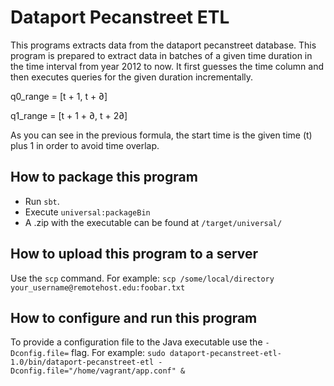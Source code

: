 # Dataport Pecanstreet ETL

This programs extracts data from the dataport pecanstreet database.
This program is prepared to extract data in batches of a given time duration in the time interval from year 2012 to now.
It first guesses the time column and then executes queries for the given duration incrementally.

q0_range = \[t + 1, t + ∂\] 

q1_range = \[t + 1 + ∂, t + 2∂\]

As you can see in the previous formula, the start time is the given time (t) plus 1 in order to avoid time overlap.

## How to package this program

* Run `sbt`.
* Execute `universal:packageBin`
* A .zip with the executable can be found at `/target/universal/`

## How to upload this program to a server

Use the `scp` command. For example: `scp /some/local/directory your_username@remotehost.edu:foobar.txt`

## How to configure and run this program

To provide a configuration file to the Java executable use the `-Dconfig.file=` flag.
For example: `sudo dataport-pecanstreet-etl-1.0/bin/dataport-pecanstreet-etl -Dconfig.file="/home/vagrant/app.conf" & `

